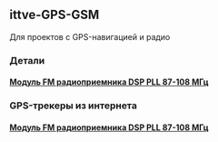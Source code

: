 ## ittve-GPS-GSM

Для проектов с GPS-навигацией и радио

### Детали

#### [Модуль FM радиоприемника DSP PLL 87-108 МГц](Detail/modul-fm-radiopriemnika-dsp-pll-87-108-mgc/modul-fm-radiopriemnika-dsp-pll-87-108-mgc.md)

### GPS-трекеры из интернета

#### [Модуль FM радиоприемника DSP PLL 87-108 МГц](Detail/modul-fm-radiopriemnika-dsp-pll-87-108-mgc/modul-fm-radiopriemnika-dsp-pll-87-108-mgc.md)

